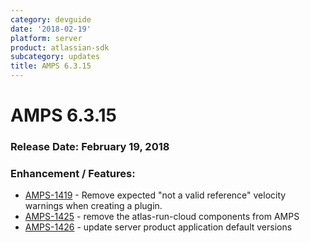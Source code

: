 ```yaml
---
category: devguide
date: '2018-02-19'
platform: server
product: atlassian-sdk
subcategory: updates
title: AMPS 6.3.15
---
```

# AMPS 6.3.15

### Release Date: February 19, 2018

### Enhancement / Features:

- [AMPS-1419](https://ecosystem.atlassian.net/browse/AMPS-1419) - Remove expected "not a valid reference" velocity warnings when creating a plugin. 
- [AMPS-1425](https://ecosystem.atlassian.net/browse/AMPS-1425) - remove the atlas-run-cloud components from AMPS
- [AMPS-1426](https://ecosystem.atlassian.net/browse/AMPS-1426) - update server product application default versions

